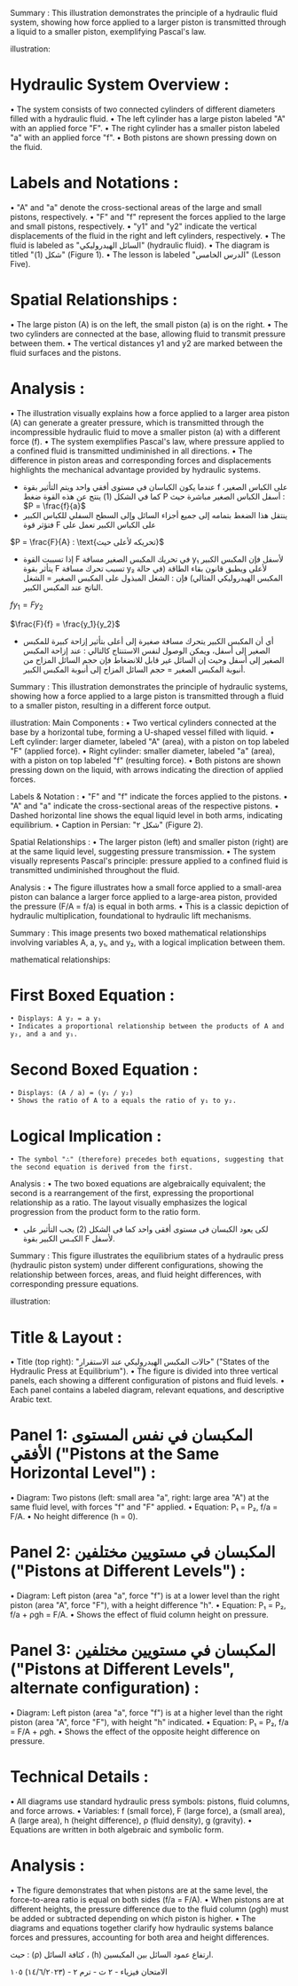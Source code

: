Summary : This illustration demonstrates the principle of a hydraulic fluid system, showing how force applied to a larger piston is transmitted through a liquid to a smaller piston, exemplifying Pascal's law.

illustration:
# Hydraulic System Overview :
  • The system consists of two connected cylinders of different diameters filled with a hydraulic fluid.
  • The left cylinder has a large piston labeled "A" with an applied force "F".
  • The right cylinder has a smaller piston labeled "a" with an applied force "f".
  • Both pistons are shown pressing down on the fluid.

# Labels and Notations :
  • "A" and "a" denote the cross-sectional areas of the large and small pistons, respectively.
  • "F" and "f" represent the forces applied to the large and small pistons, respectively.
  • "y1" and "y2" indicate the vertical displacements of the fluid in the right and left cylinders, respectively.
  • The fluid is labeled as "السائل الهيدروليكي" (hydraulic fluid).
  • The diagram is titled "شكل (1)" (Figure 1).
  • The lesson is labeled "الدرس الخامس" (Lesson Five).

# Spatial Relationships :
  • The large piston (A) is on the left, the small piston (a) is on the right.
  • The two cylinders are connected at the base, allowing fluid to transmit pressure between them.
  • The vertical distances y1 and y2 are marked between the fluid surfaces and the pistons.

# Analysis :
  • The illustration visually explains how a force applied to a larger area piston (A) can generate a greater pressure, which is transmitted through the incompressible hydraulic fluid to move a smaller piston (a) with a different force (f).
  • The system exemplifies Pascal's law, where pressure applied to a confined fluid is transmitted undiminished in all directions.
  • The difference in piston areas and corresponding forces and displacements highlights the mechanical advantage provided by hydraulic systems. <!-- figure, from page 0 (l=0.064,t=0.064,r=0.318,b=0.257), with ID c8e92ac4-0a68-44a6-8825-c8441cde321f -->

- عندما يكون الكباسان في مستوى أفقي واحد ويتم التأثير بقوة f على الكباس الصغير، كما في الشكل (1) ينتج عن هذه القوة ضغط P أسفل الكباس الصغير مباشرة حيث : $P = \frac{f}{a}$
- ينتقل هذا الضغط بتمامه إلى جميع أجزاء السائل وإلى السطح السفلي للكباس الكبير فتؤثر قوة F على الكباس الكبير تعمل على <!-- text, from page 0 (l=0.331,t=0.095,r=0.958,b=0.230), with ID c9eaea08-1d89-4f60-8519-de0b6e74cc9e -->

$P = \frac{F}{A} : \text{تحريكه لأعلى حيث}$ <!-- text, from page 0 (l=0.620,t=0.231,r=0.864,b=0.263), with ID cb4d8a09-d60e-45aa-8a43-9fc00bbab02e -->

- إذا تسببت القوة F في تحريك المكبس الصغير مسافة y₁ لأسفل فإن المكبس الكبير يتأثر بقوة F تسبب تحرك مسافة y₂ لأعلى ويطبق قانون بقاء الطاقة (في حالة المكبس الهيدروليكي المثالي) فإن :
الشغل المبذول على المكبس الصغير = الشغل الناتج عند المكبس الكبير. <!-- text, from page 0 (l=0.064,t=0.264,r=0.875,b=0.337), with ID 259f482d-9b04-4b10-a108-bef54fef35e4 -->

$fy_1 = Fy_2$

$\frac{F}{f} = \frac{y_1}{y_2}$ <!-- text, from page 0 (l=0.315,t=0.337,r=0.773,b=0.393), with ID 12aca463-9265-42d4-9726-97e57e2ef4ed -->

- أي أن المكبس الكبير يتحرك مسافة صغيرة إلى أعلى بتأثير إزاحة كبيرة للمكبس الصغير إلى أسفل، ويمكن الوصول لنفس الاستنتاج كالتالي :
عند إزاحة المكبس الصغير إلى أسفل وحيث إن السائل غير قابل للانضغاط فإن حجم السائل المزاح من أنبوبة المكبس الصغير = حجم السائل المزاح إلى أنبوبة المكبس الكبير. <!-- text, from page 0 (l=0.063,t=0.390,r=0.876,b=0.487), with ID 9ca2780e-94cf-4963-804f-e66f8d0726b4 -->

Summary : This illustration demonstrates the principle of hydraulic systems, showing how a force applied to a large piston is transmitted through a fluid to a smaller piston, resulting in a different force output.

illustration:
Main Components :
  • Two vertical cylinders connected at the base by a horizontal tube, forming a U-shaped vessel filled with liquid.
  • Left cylinder: larger diameter, labeled "A" (area), with a piston on top labeled "F" (applied force).
  • Right cylinder: smaller diameter, labeled "a" (area), with a piston on top labeled "f" (resulting force).
  • Both pistons are shown pressing down on the liquid, with arrows indicating the direction of applied forces.

Labels & Notation :
  • "F" and "f" indicate the forces applied to the pistons.
  • "A" and "a" indicate the cross-sectional areas of the respective pistons.
  • Dashed horizontal line shows the equal liquid level in both arms, indicating equilibrium.
  • Caption in Persian: "شکل ۲" (Figure 2).

Spatial Relationships :
  • The larger piston (left) and smaller piston (right) are at the same liquid level, suggesting pressure transmission.
  • The system visually represents Pascal's principle: pressure applied to a confined fluid is transmitted undiminished throughout the fluid.

Analysis :
  • The figure illustrates how a small force applied to a small-area piston can balance a larger force applied to a large-area piston, provided the pressure (F/A = f/a) is equal in both arms.
  • This is a classic depiction of hydraulic multiplication, foundational to hydraulic lift mechanisms. <!-- figure, from page 0 (l=0.064,t=0.473,r=0.273,b=0.612), with ID 5cf4fb5d-49a6-45c6-b436-88930d6bdda7 -->

Summary : This image presents two boxed mathematical relationships involving variables A, a, y₁, and y₂, with a logical implication between them.

mathematical relationships:
  # First Boxed Equation :
    • Displays: A y₂ = a y₁
    • Indicates a proportional relationship between the products of A and y₂, and a and y₁.

  # Second Boxed Equation :
    • Displays: (A / a) = (y₁ / y₂)
    • Shows the ratio of A to a equals the ratio of y₁ to y₂.

  # Logical Implication :
    • The symbol "∴" (therefore) precedes both equations, suggesting that the second equation is derived from the first.

Analysis :
  • The two boxed equations are algebraically equivalent; the second is a rearrangement of the first, expressing the proportional relationship as a ratio. The layout visually emphasizes the logical progression from the product form to the ratio form. <!-- figure, from page 0 (l=0.320,t=0.488,r=0.776,b=0.545), with ID 7b536106-6f13-4dfe-a62f-4f59f5a77b32 -->

-  لكى يعود الكبسان فى مستوى أفقى واحد كما فى الشكل (2) يجب التأثير على الكبـس الكبير بقوة F لأسفل. <!-- text, from page 0 (l=0.316,t=0.545,r=0.875,b=0.595), with ID fcb0aa24-1003-4829-a627-9d430a505f09 -->

Summary : This figure illustrates the equilibrium states of a hydraulic press (hydraulic piston system) under different configurations, showing the relationship between forces, areas, and fluid height differences, with corresponding pressure equations.

illustration:
# Title & Layout :
  • Title (top right): "حالات المكبس الهيدروليكي عند الاستقرار" ("States of the Hydraulic Press at Equilibrium").
  • The figure is divided into three vertical panels, each showing a different configuration of pistons and fluid levels.
  • Each panel contains a labeled diagram, relevant equations, and descriptive Arabic text.

# Panel 1: المكبسان في نفس المستوى الأفقي ("Pistons at the Same Horizontal Level") :
  • Diagram: Two pistons (left: small area "a", right: large area "A") at the same fluid level, with forces "f" and "F" applied.
  • Equation: P₁ = P₂, f/a = F/A.
  • No height difference (h = 0).

# Panel 2: المكبسان في مستويين مختلفين ("Pistons at Different Levels") :
  • Diagram: Left piston (area "a", force "f") is at a lower level than the right piston (area "A", force "F"), with a height difference "h".
  • Equation: P₁ = P₂, f/a + ρgh = F/A.
  • Shows the effect of fluid column height on pressure.

# Panel 3: المكبسان في مستويين مختلفين ("Pistons at Different Levels", alternate configuration) :
  • Diagram: Left piston (area "a", force "f") is at a higher level than the right piston (area "A", force "F"), with height "h" indicated.
  • Equation: P₁ = P₂, f/a = F/A + ρgh.
  • Shows the effect of the opposite height difference on pressure.

# Technical Details :
  • All diagrams use standard hydraulic press symbols: pistons, fluid columns, and force arrows.
  • Variables: f (small force), F (large force), a (small area), A (large area), h (height difference), ρ (fluid density), g (gravity).
  • Equations are written in both algebraic and symbolic form.

# Analysis :
  • The figure demonstrates that when pistons are at the same level, the force-to-area ratio is equal on both sides (f/a = F/A).
  • When pistons are at different heights, the pressure difference due to the fluid column (ρgh) must be added or subtracted depending on which piston is higher.
  • The diagrams and equations together clarify how hydraulic systems balance forces and pressures, accounting for both area and height differences. <!-- figure, from page 0 (l=0.105,t=0.609,r=0.931,b=0.892), with ID bf2f9157-4060-4422-9359-03ec13eb5153 -->

حيث : (ρ) كثافة السائل ، (h) ارتفاع عمود السائل بين المكبسين. <!-- text, from page 0 (l=0.389,t=0.897,r=0.897,b=0.925), with ID c2f4d5ed-911d-4ae8-9a12-2451b9844b84 -->

الامتحان فيزياء - ٢ ث - ترم ٢ - (١٤/٦/٢٠٢٣) ١٠٥ <!-- marginalia, from page 0 (l=0.070,t=0.933,r=0.407,b=0.962), with ID f65cb8da-2f03-4f28-8e47-1efa83f644db -->